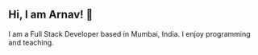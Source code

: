## Hi, I am Arnav! 👋
I am a Full Stack Developer based in Mumbai, India. I enjoy programming and teaching.
